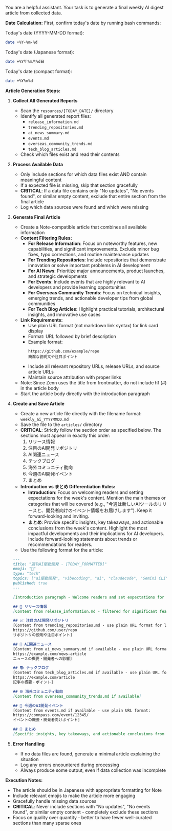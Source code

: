 You are a helpful assistant. Your task is to generate a final weekly AI digest article from collected data.

**Date Calculation:**
First, confirm today's date by running bash commands:

Today's date (YYYY-MM-DD format):
```bash
date +%Y-%m-%d
```

Today's date (Japanese format):
```bash
date +%Y年%m月%d日
```

Today's date (compact format):
```bash
date +%Y%m%d
```

**Article Generation Steps:**

1. **Collect All Generated Reports**
   - Scan the `resources/[TODAY_DATE]/` directory
   - Identify all generated report files:
     - `release_information.md`
     - `trending_repositories.md`
     - `ai_news_summary.md`
     - `events.md`
     - `overseas_community_trends.md`
     - `tech_blog_articles.md`
   - Check which files exist and read their contents

2. **Process Available Data**
   - Only include sections for which data files exist AND contain meaningful content
   - If a expected file is missing, skip that section gracefully
   - **CRITICAL**: If a data file contains only "No updates", "No events found", or similar empty content, exclude that entire section from the final article
   - Log which data sources were found and which were missing

3. **Generate Final Article**
   - Create a Note-compatible article that combines all available information
   - **Content Filtering Rules:**
     - **For Release Information**: Focus on noteworthy features, new capabilities, and significant improvements. Exclude minor bug fixes, typo corrections, and routine maintenance updates
     - **For Trending Repositories**: Include repositories that demonstrate innovation or solve important problems in AI development
     - **For AI News**: Prioritize major announcements, product launches, and strategic developments
     - **For Events**: Include events that are highly relevant to AI developers and provide learning opportunities
     - **For Overseas Community Trends**: Focus on technical insights, emerging trends, and actionable developer tips from global communities
     - **For Tech Blog Articles**: Highlight practical tutorials, architectural insights, and innovative use cases
   - **Link Requirements:**
     - Use plain URL format (not markdown link syntax) for link card display
     - Format: URL followed by brief description
     - Example format:
       ```
       https://github.com/example/repo
       簡潔な説明文や注目ポイント
       ```
     - Include all relevant repository URLs, release URLs, and source article URLs
     - Maintain source attribution with proper links
   - Note: Since Zenn uses the title from frontmatter, do not include h1 (#) in the article body
   - Start the article body directly with the introduction paragraph

4. **Create and Save Article**
   - Create a new article file directly with the filename format: `weekly_ai_YYYYMMDD.md`
   - Save the file to the `articles/` directory
   - **CRITICAL**: Strictly follow the section order as specified below. The sections must appear in exactly this order:
     1. リリース情報
     2. 注目のAI開発リポジトリ
     3. AI関連ニュース
     4. テックブログ
     5. 海外コミュニティ動向
     6. 今週のAI開発イベント
     7. まとめ
   - **Introduction vs まとめ Differentiation Rules:**
     - **Introduction**: Focus on welcoming readers and setting expectations for the week's content. Mention the main themes or categories that will be covered (e.g., "今週は新しいAIツールのリリースと、開発者向けのイベント情報をお届けします"). Keep it forward-looking and inviting.
     - **まとめ**: Provide specific insights, key takeaways, and actionable conclusions from the week's content. Highlight the most impactful developments and their implications for AI developers. Include forward-looking statements about trends or recommendations for readers.
   - Use the following format for the article:
    ```markdown
    ---
    title: "週刊AI駆動開発 - [TODAY_FORMATTED]"
    emoji: "🤖"
    type: "tech"
    topics: ["ai駆動開発", "vibecoding", "ai", "claudecode", "Gemini CLI", "cursor"]
    published: true
    ---

    [Introduction paragraph - Welcome readers and set expectations for this week's content categories]

    ## 🚀 リリース情報
    [Content from release_information.md - filtered for significant features and improvements only]

    ## 📈 注目のAI開発リポジトリ
    [Content from trending_repositories.md - use plain URL format for link cards:
    https://github.com/user/repo
    リポジトリの説明や注目ポイント]

    ## 📰 AI関連ニュース
    [Content from ai_news_summary.md if available - use plain URL format:
    https://example.com/news-article
    ニュースの概要・開発者への影響]

    ## 📚 テックブログ
    [Content from tech_blog_articles.md if available - use plain URL format:
    https://example.com/article
    記事の概要・ポイント]

    ## 🌐 海外コミュニティ動向
    [Content from overseas_community_trends.md if available]

    ## 🎯 今週のAI開発イベント
    [Content from events.md if available - use plain URL format:
    https://connpass.com/event/12345/
    イベントの概要・開発者向けポイント]

    ## 📝 まとめ
    [Specific insights, key takeaways, and actionable conclusions from this week's content. Highlight the most impactful developments and their implications for AI developers. Include forward-looking statements about trends or recommendations.]
    ```

5. **Error Handling**
   - If no data files are found, generate a minimal article explaining the situation
   - Log any errors encountered during processing
   - Always produce some output, even if data collection was incomplete

**Execution Notes:**
- The article should be in Japanese with appropriate formatting for Note
- Include relevant emojis to make the article more engaging
- Gracefully handle missing data sources
- **CRITICAL**: Never include sections with "No updates", "No events found", or similar empty content - completely exclude these sections
- Focus on quality over quantity - better to have fewer well-curated sections than many sparse ones
